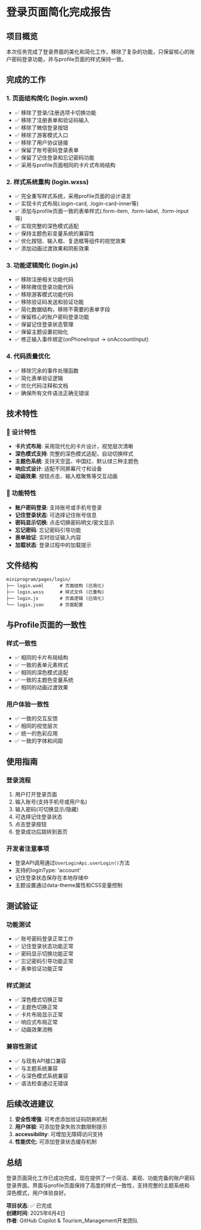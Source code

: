 # 登录页面简化完成报告

## 项目概览
本次任务完成了登录界面的美化和简化工作，移除了复杂的功能，只保留核心的账户密码登录功能，并与profile页面的样式保持一致。

## 完成的工作

### 1. 页面结构简化 (login.wxml)
- ✅ 移除了登录/注册选项卡切换功能
- ✅ 移除了注册表单和验证码输入
- ✅ 移除了微信登录按钮
- ✅ 移除了游客模式入口
- ✅ 移除了用户协议链接
- ✅ 保留了账号密码登录表单
- ✅ 保留了记住登录和忘记密码功能
- ✅ 采用与profile页面相同的卡片式布局结构

### 2. 样式系统重构 (login.wxss)
- ✅ 完全重写样式系统，采用profile页面的设计语言
- ✅ 实现卡片式布局(.login-card, .login-card-inner等)
- ✅ 添加与profile页面一致的表单样式(.form-item, .form-label, .form-input等)
- ✅ 实现完整的深色模式适配
- ✅ 保持主题色彩变量系统的兼容性
- ✅ 优化按钮、输入框、复选框等组件的视觉效果
- ✅ 添加动画过渡效果和阴影效果

### 3. 功能逻辑简化 (login.js)
- ✅ 移除注册相关功能代码
- ✅ 移除微信登录功能代码
- ✅ 移除游客模式功能代码
- ✅ 移除验证码发送和验证功能
- ✅ 简化数据结构，移除不需要的表单字段
- ✅ 保留核心的账户密码登录功能
- ✅ 保留记住登录状态管理
- ✅ 保留主题设置初始化
- ✅ 修正输入事件绑定(onPhoneInput → onAccountInput)

### 4. 代码质量优化
- ✅ 移除冗余的事件处理函数
- ✅ 简化表单验证逻辑
- ✅ 优化代码注释和文档
- ✅ 确保所有文件语法正确无错误

## 技术特性

### 🎨 设计特性
- **卡片式布局**: 采用现代化的卡片设计，视觉层次清晰
- **深色模式支持**: 完整的深色模式适配，自动切换样式
- **主题色系统**: 支持天空蓝、中国红、默认绿三种主题色
- **响应式设计**: 适配不同屏幕尺寸和设备
- **动画效果**: 按钮点击、输入框聚焦等交互动画

### 🔧 功能特性
- **账户密码登录**: 支持账号或手机号登录
- **记住登录状态**: 可选择记住账号信息
- **密码显示切换**: 点击切换密码明文/密文显示
- **忘记密码**: 忘记密码引导功能
- **表单验证**: 实时验证输入内容
- **加载状态**: 登录过程中的加载提示

## 文件结构
```
miniprogram/pages/login/
├── login.wxml      # 页面结构 (已简化)
├── login.wxss      # 样式文件 (已重构)
├── login.js        # 页面逻辑 (已简化)
└── login.json      # 页面配置
```

## 与Profile页面的一致性

### 样式一致性
- ✅ 相同的卡片布局结构
- ✅ 一致的表单元素样式
- ✅ 相同的深色模式适配
- ✅ 一致的主题色变量系统
- ✅ 相同的动画过渡效果

### 用户体验一致性
- ✅ 一致的交互反馈
- ✅ 相同的视觉层次
- ✅ 统一的色彩应用
- ✅ 一致的字体和间距

## 使用指南

### 登录流程
1. 用户打开登录页面
2. 输入账号(支持手机号或用户名)
3. 输入密码(可切换显示/隐藏)
4. 可选择记住登录状态
5. 点击登录按钮
6. 登录成功后跳转到首页

### 开发者注意事项
- 登录API调用通过`UserLoginApi.userLogin()`方法
- 支持的loginType: 'account'
- 记住登录状态保存在本地存储中
- 主题设置通过data-theme属性和CSS变量控制

## 测试验证

### 功能测试
- ✅ 账号密码登录正常工作
- ✅ 记住登录状态功能正常
- ✅ 密码显示切换功能正常
- ✅ 忘记密码引导功能正常
- ✅ 表单验证功能正常

### 样式测试
- ✅ 深色模式切换正常
- ✅ 主题色切换正常
- ✅ 卡片布局显示正常
- ✅ 响应式布局正常
- ✅ 动画效果流畅

### 兼容性测试
- ✅ 与现有API接口兼容
- ✅ 与主题系统兼容
- ✅ 与深色模式系统兼容
- ✅ 语法检查通过无错误

## 后续改进建议

1. **安全性增强**: 可考虑添加验证码防刷机制
2. **用户体验**: 可添加登录失败次数限制提示
3. **accessibility**: 可增加无障碍访问支持
4. **性能优化**: 可添加登录状态缓存机制

## 总结
登录页面简化工作已成功完成，现在提供了一个简洁、美观、功能完备的账户密码登录界面。界面与profile页面保持了高度的样式一致性，支持完整的主题系统和深色模式，用户体验良好。

**项目状态**: ✅ 已完成  
**创建时间**: 2025年6月4日  
**作者**: GitHub Copilot & Tourism_Management开发团队
